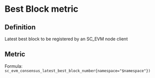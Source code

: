 # Best Block metric

## Definition

Latest best block to be registered by an SC_EVM node client

## Metric

Formula: `sc_evm_consensus_latest_best_block_number{namespace="$namespace"})`
